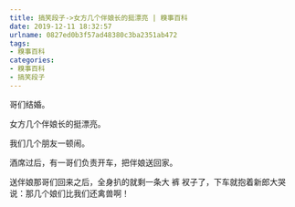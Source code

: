 ```yaml
---
title: 搞笑段子->女方几个伴娘长的挺漂亮 | 糗事百科
date: 2019-12-11 18:32:57
urlname: 0827ed0b3f57ad48380c3ba2351ab472
tags: 
- 糗事百科
categories:
- 糗事百科
- 搞笑段子
---
```

哥们结婚。

女方几个伴娘长的挺漂亮。

我们几个朋友一顿闹。

酒席过后，有一哥们负责开车，把伴娘送回家。

送伴娘那哥们回来之后，全身扒的就剩一条大 裤 衩子了，下车就抱着新郎大哭说：那几个娘们比我们还禽兽啊！


